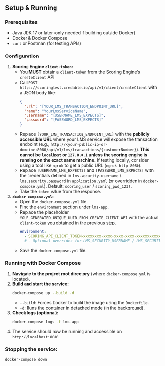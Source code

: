 ## Setup & Running

### Prerequisites

* Java JDK 17 or later (only needed if building outside Docker)
* Docker & Docker Compose
* `curl` or Postman (for testing APIs)

### Configuration

1.  **Scoring Engine `client-token`:**
    * You **MUST** obtain a `client-token` from the Scoring Engine's `createClient` API.
    * Call `POST https://scoringtest.credable.io/api/v1/client/createClient` with a JSON body like:
        ```json
        {
          "url": "[YOUR_LMS_TRANSACTION_ENDPOINT_URL]",
          "name": "YourLmsServiceName",
          "username": "[USERNAME_LMS_EXPECTS]",
          "password": "[PASSWORD_LMS_EXPECTS]"
        }
        ```
    * Replace `[YOUR_LMS_TRANSACTION_ENDPOINT_URL]` with the **publicly accessible URL** where your LMS service will expose the transaction endpoint (e.g., `http://<your-public-ip-or-domain>:8080/api/v1/lms/transactions/{customerNumber}`). **This cannot be `localhost` or `127.0.0.1` unless the scoring engine is running on the exact same machine.** If testing locally, consider using a tool like `ngrok` to get a public URL (`ngrok http 8080`).
    * Replace `[USERNAME_LMS_EXPECTS]` and `[PASSWORD_LMS_EXPECTS]` with the credentials defined in `lms.security.username` / `lms.security.password` in `application.yaml` (or overridden in `docker-compose.yml`). Default: `scoring_user` / `scoring_pwd_123!`.
    * Take the `token` value from the response.
2.  **`docker-compose.yml`:**
    * Open the `docker-compose.yml` file.
    * Find the `environment` section under `lms-app`.
    * Replace the placeholder `YOUR_GENERATED_UNIQUE_UUID_FROM_CREATE_CLIENT_API` with the actual `client-token` you obtained in the previous step.
        ```yaml
        environment:
          - SCORING_API_CLIENT_TOKEN=xxxxxxxx-xxxx-xxxx-xxxx-xxxxxxxxxxxx # <-- PASTE YOUR TOKEN HERE
          # - Optional overrides for LMS_SECURITY_USERNAME / LMS_SECURITY_PASSWORD
        ```
    * Save the `docker-compose.yml` file.

### Running with Docker Compose

1.  **Navigate to the project root directory** (where `docker-compose.yml` is located).
2.  **Build and start the service:**
    ```bash
    docker-compose up --build -d
    ```
    * `--build`: Forces Docker to build the image using the `Dockerfile`.
    * `-d`: Runs the container in detached mode (in the background).
3.  **Check logs (optional):**
    ```bash
    docker-compose logs -f lms-app
    ```
4.  The service should now be running and accessible on `http://localhost:8080`.

### Stopping the service:

```bash
docker-compose down
